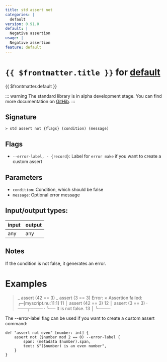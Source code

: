 ```yaml
---
title: std assert not
categories: |
  default
version: 0.91.0
default: |
  Negative assertion
usage: |
  Negative assertion
feature: default
---
```

<!-- This file is automatically generated. Please edit the command in https://github.com/nushell/nushell instead. -->

# `{{ $frontmatter.title }}` for [default](/commands/categories/default.md)

<div class='command-title'>{{ $frontmatter.default }}</div>


::: warning
The standard library is in alpha development stage. You can find more documentation on [GitHib](https://github.com/nushell/nushell/tree/main/crates/nu-std).
:::
## Signature

```> std assert not {flags} (condition) (message)```

## Flags

 -  `--error-label, - {record}`: Label for `error make` if you want to create a custom assert

## Parameters

 -  `condition`: Condition, which should be false
 -  `message`: Optional error message


## Input/output types:

| input | output |
| ----- | ------ |
| any   | any    |

## Notes
If the condition is not false, it generates an error.

# Examples

>_ assert (42 == 3)
>_ assert (3 == 3)
Error:
  × Assertion failed:
    ╭─[myscript.nu:11:1]
 11 │ assert (42 == 3)
 12 │ assert (3 == 3)
    ·         ───┬────
    ·            ╰── It is not false.
 13 │
    ╰────


The --error-label flag can be used if you want to create a custom assert command:
```
def "assert not even" [number: int] {
    assert not ($number mod 2 == 0) --error-label {
        span: (metadata $number).span,
        text: $"($number) is an even number",
    }
}
```
